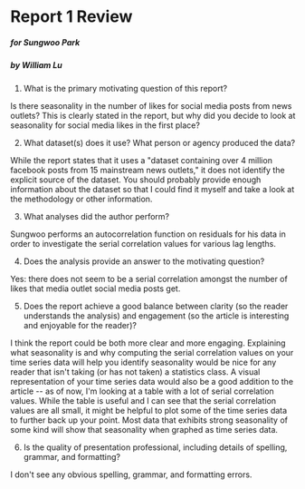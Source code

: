 # Report 1 Review
##### for Sungwoo Park
##### by William Lu

1. What is the primary motivating question of this report?

  Is there seasonality in the number of likes for social media posts from news outlets? This is clearly stated in the report, but why did you decide to look at seasonality for social media likes in the first place?

2. What dataset(s) does it use?  What person or agency produced the data?

  While the report states that it uses a "dataset containing over 4 million facebook posts from 15 mainstream news outlets," it does not identify the explicit source of the dataset. You should probably provide enough information about the dataset so that I could find it myself and take a look at the methodology or other information.

3. What analyses did the author perform?

  Sungwoo performs an autocorrelation function on residuals for his data in order to investigate the serial correlation values for various lag lengths.

4. Does the analysis provide an answer to the motivating question?

  Yes: there does not seem to be a serial correlation amongst the number of likes that media outlet social media posts get.

5. Does the report achieve a good balance between clarity (so the reader understands the analysis) and engagement (so the article is interesting and enjoyable for the reader)?

  I think the report could be both more clear and more engaging. Explaining what seasonality is and why computing the serial correlation values on your time series data will help you identify seasonality would be nice for any reader that isn't taking (or has not taken) a statistics class. A visual representation of your time series data would also be a good addition to the article -- as of now, I'm looking at a table with a lot of serial correlation values. While the table is useful and I can see that the serial correlation values are all small, it might be helpful to plot some of the time series data to further back up your point. Most data that exhibits strong seasonality of some kind will show that seasonality when graphed as time series data.

6. Is the quality of presentation professional, including details of spelling, grammar, and formatting?

  I don't see any obvious spelling, grammar, and formatting errors.
